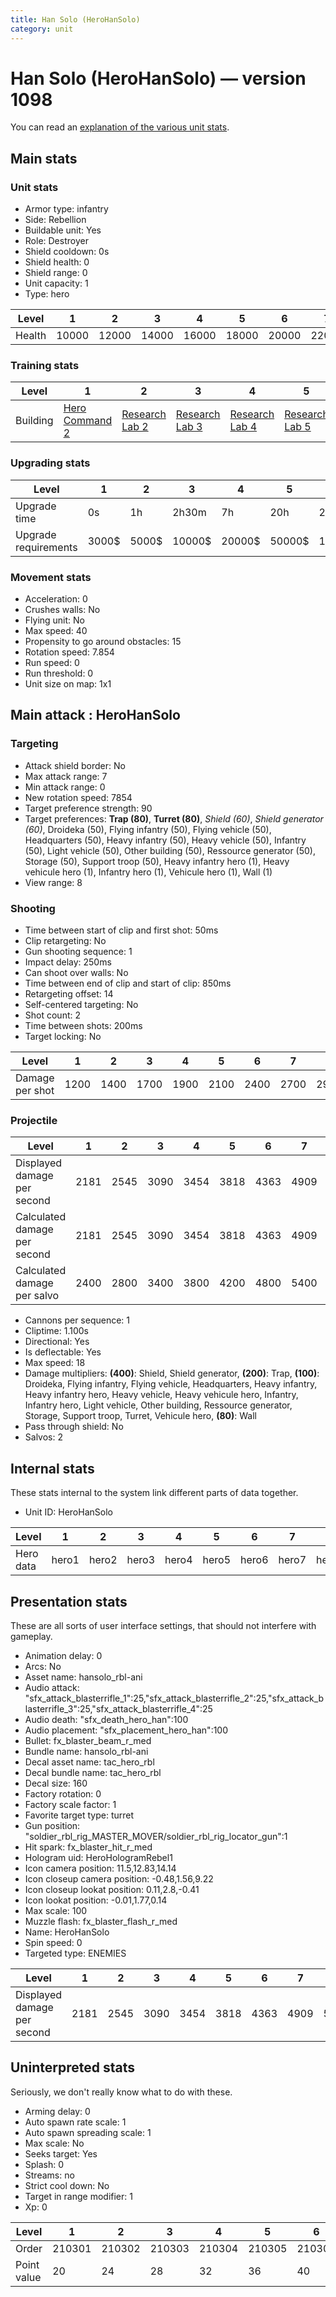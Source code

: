 ```yaml
---
title: Han Solo (HeroHanSolo)
category: unit
---
```


# Han Solo (HeroHanSolo) — version 1098

You can read an [explanation  of the various unit stats](unitexplained.md).

## Main stats

### Unit stats

  * Armor type: infantry
  * Side: Rebellion
  * Buildable unit: Yes
  * Role: Destroyer
  * Shield cooldown: 0s
  * Shield health: 0
  * Shield range: 0
  * Unit capacity: 1
  * Type: hero

|Level |1    |2    |3    |4    |5    |6    |7    |8    |9    |10   |
|------|-----|-----|-----|-----|-----|-----|-----|-----|-----|-----|
|Health|10000|12000|14000|16000|18000|20000|22000|24000|26000|30000|


### Training stats

|Level   |1                                          |2                                     |3                                     |4                                     |5                                     |6                                     |7                                     |8                                     |9                                     |10                                     |
|--------|-------------------------------------------|--------------------------------------|--------------------------------------|--------------------------------------|--------------------------------------|--------------------------------------|--------------------------------------|--------------------------------------|--------------------------------------|---------------------------------------|
|Building|[Hero Command 2](rebelTacticalCommand.html)|[Research Lab 2](rebelOffenseLab.html)|[Research Lab 3](rebelOffenseLab.html)|[Research Lab 4](rebelOffenseLab.html)|[Research Lab 5](rebelOffenseLab.html)|[Research Lab 6](rebelOffenseLab.html)|[Research Lab 7](rebelOffenseLab.html)|[Research Lab 8](rebelOffenseLab.html)|[Research Lab 9](rebelOffenseLab.html)|[Research Lab 10](rebelOffenseLab.html)|


### Upgrading stats

|Level               |1    |2    |3     |4     |5     |6      |7      |8      |9       |10      |
|--------------------|-----|-----|------|------|------|-------|-------|-------|--------|--------|
|Upgrade time        |0s   |1h   |2h30m |7h    |20h   |2d12h  |4d     |6d     |1w1d    |1w5d    |
|Upgrade requirements|3000$|5000$|10000$|20000$|50000$|135000$|225000$|450000$|1500000$|2500000$|


### Movement stats

  * Acceleration: 0
  * Crushes walls: No
  * Flying unit: No
  * Max speed: 40
  * Propensity to go around obstacles: 15
  * Rotation speed: 7.854
  * Run speed: 0
  * Run threshold: 0
  * Unit size on map: 1x1

## Main attack : HeroHanSolo

### Targeting

  * Attack shield border: No
  * Max attack range: 7
  * Min attack range: 0
  * New rotation speed: 7854
  * Target preference strength: 90
  * Target preferences: **Trap (80)**, **Turret (80)**, _Shield (60)_, _Shield generator (60)_, Droideka (50), Flying infantry (50), Flying vehicle (50), Headquarters (50), Heavy infantry (50), Heavy vehicle (50), Infantry (50), Light vehicle (50), Other building (50), Ressource generator (50), Storage (50), Support troop (50), Heavy infantry hero (1), Heavy vehicule hero (1), Infantry hero (1), Vehicule hero (1), Wall (1)
  * View range: 8

### Shooting

  * Time between start of clip and first shot: 50ms
  * Clip retargeting: No
  * Gun shooting sequence: 1
  * Impact delay: 250ms
  * Can shoot over walls: No
  * Time between end of clip and start of clip: 850ms
  * Retargeting offset: 14
  * Self-centered targeting: No
  * Shot count: 2
  * Time between shots: 200ms
  * Target locking: No

|Level          |1   |2   |3   |4   |5   |6   |7   |8   |9   |10  |
|---------------|----|----|----|----|----|----|----|----|----|----|
|Damage per shot|1200|1400|1700|1900|2100|2400|2700|2900|3100|3600|


### Projectile

|Level                       |1   |2   |3   |4   |5   |6   |7   |8   |9   |10  |
|----------------------------|----|----|----|----|----|----|----|----|----|----|
|Displayed damage per second |2181|2545|3090|3454|3818|4363|4909|5272|5636|6545|
|Calculated damage per second|2181|2545|3090|3454|3818|4363|4909|5272|5636|6545|
|Calculated damage per salvo |2400|2800|3400|3800|4200|4800|5400|5800|6200|7200|


  * Cannons per sequence: 1
  * Cliptime: 1.100s
  * Directional: Yes
  * Is deflectable: Yes
  * Max speed: 18
  * Damage multipliers: **(400)**: Shield, Shield generator, **(200)**: Trap, **(100)**: Droideka, Flying infantry, Flying vehicle, Headquarters, Heavy infantry, Heavy infantry hero, Heavy vehicle, Heavy vehicule hero, Infantry, Infantry hero, Light vehicle, Other building, Ressource generator, Storage, Support troop, Turret, Vehicule hero, **(80)**: Wall
  * Pass through shield: No
  * Salvos: 2

## Internal stats

These stats internal to the system link different parts of data together.

  * Unit ID: HeroHanSolo

|Level    |1    |2    |3    |4    |5    |6    |7    |8    |9    |10    |
|---------|-----|-----|-----|-----|-----|-----|-----|-----|-----|------|
|Hero data|hero1|hero2|hero3|hero4|hero5|hero6|hero7|hero8|hero9|hero10|


## Presentation stats

These are all sorts of user interface settings, that should not interfere with gameplay.

  * Animation delay: 0
  * Arcs: No
  * Asset name: hansolo_rbl-ani
  * Audio attack: "sfx_attack_blasterrifle_1":25,"sfx_attack_blasterrifle_2":25,"sfx_attack_blasterrifle_3":25,"sfx_attack_blasterrifle_4":25
  * Audio death: "sfx_death_hero_han":100
  * Audio placement: "sfx_placement_hero_han":100
  * Bullet: fx_blaster_beam_r_med
  * Bundle name: hansolo_rbl-ani
  * Decal asset name: tac_hero_rbl
  * Decal bundle name: tac_hero_rbl
  * Decal size: 160
  * Factory rotation: 0
  * Factory scale factor: 1
  * Favorite target type: turret
  * Gun position: "soldier_rbl_rig_MASTER_MOVER/soldier_rbl_rig_locator_gun":1
  * Hit spark: fx_blaster_hit_r_med
  * Hologram uid: HeroHologramRebel1
  * Icon camera position: 11.5,12.83,14.14
  * Icon closeup camera position: -0.48,1.56,9.22
  * Icon closeup lookat position: 0.11,2.8,-0.41
  * Icon lookat position: -0.01,1.77,0.14
  * Max scale: 100
  * Muzzle flash: fx_blaster_flash_r_med
  * Name: HeroHanSolo
  * Spin speed: 0
  * Targeted type: ENEMIES

|Level                      |1   |2   |3   |4   |5   |6   |7   |8   |9   |10  |
|---------------------------|----|----|----|----|----|----|----|----|----|----|
|Displayed damage per second|2181|2545|3090|3454|3818|4363|4909|5272|5636|6545|


## Uninterpreted stats

Seriously, we don't really know what to do with these.

  * Arming delay: 0
  * Auto spawn rate scale: 1
  * Auto spawn spreading scale: 1
  * Max scale: No
  * Seeks target: Yes
  * Splash: 0
  * Streams: no
  * Strict cool down: No
  * Target in range modifier: 1
  * Xp: 0

|Level      |1     |2     |3     |4     |5     |6     |7     |8     |9     |10    |
|-----------|------|------|------|------|------|------|------|------|------|------|
|Order      |210301|210302|210303|210304|210305|210306|210307|210308|210309|210310|
|Point value|20    |24    |28    |32    |36    |40    |44    |48    |52    |60    |


